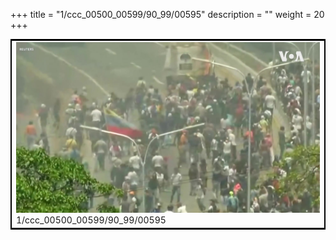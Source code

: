 +++
title = "1/ccc_00500_00599/90_99/00595"
description = ""
weight = 20
+++

<table style="border:2px solid black;max-width:800px;max-height:800px;" 
><tr><td>
<img class="center-fit-jpg"
src="/jpg_/aaa_20190430_NxaOmWaI8sI_00594.jpg">
1/ccc_00500_00599/90_99/00595
</img></td></tr></table>
